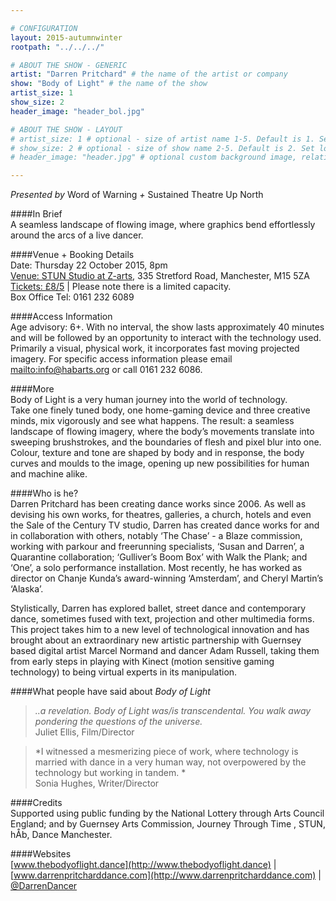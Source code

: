 ```yaml
---

# CONFIGURATION
layout: 2015-autumnwinter
rootpath: "../../../"

# ABOUT THE SHOW - GENERIC
artist: "Darren Pritchard" # the name of the artist or company
show: "Body of Light" # the name of the show
artist_size: 1
show_size: 2
header_image: "header_bol.jpg"

# ABOUT THE SHOW - LAYOUT
# artist_size: 1 # optional - size of artist name 1-5. Default is 1. Set longer names to lower values
# show_size: 2 # optional - size of show name 2-5. Default is 2. Set longer names to lower values
# header_image: "header.jpg" # optional custom background image, relative to current page

---
```

*Presented by* Word of Warning *+* Sustained Theatre Up North       
           
####In Brief     
A seamless landscape of flowing image, where graphics bend effortlessly around the arcs of a live dancer.        
          
####Venue + Booking Details    
Date: Thursday 22 October 2015, 8pm              
[Venue: STUN Studio at Z-arts](http://www.z-arts.org/about-us/getting-here), 335 Stretford Road, Manchester, M15 5ZA          
[Tickets: £8/5](http://www.z-arts.org/events/word-of-warning) | Please note there is a limited capacity.         
Box Office Tel: 0161 232 6089 

####Access Information      
Age advisory: 6+.  With no interval, the show lasts approximately 40 minutes and will be followed by an opportunity to interact with the technology used. Primarily a visual, physical work, it incorporates fast moving projected imagery. For specific access information please email <mailto:info@habarts.org> or call 0161 232 6086.    
      
####More        
Body of Light is a very human journey into the world of technology.  
Take one finely tuned body, one home-gaming device and three creative minds, mix vigorously and see what happens.  The result: a seamless landscape of flowing imagery, where the body’s movements translate into sweeping brushstrokes, and the boundaries of flesh and pixel blur into one.  Colour, texture and tone are shaped by body and in response, the body curves and moulds to the image, opening up new possibilities for human and machine alike.    

####Who is he?    
Darren Pritchard has been creating dance works since 2006. As well as devising his own works, for theatres, galleries, a church, hotels and even the Sale of the Century TV studio, Darren has created dance works for and in collaboration with others, notably ‘The Chase’ - a Blaze commission, working with parkour and freerunning specialists, ‘Susan and Darren’, a Quarantine collaboration; ‘Gulliver’s Boom Box’ with Walk the Plank; and ‘One’, a solo performance installation. Most recently, he has worked as director on Chanje Kunda’s award-winning ‘Amsterdam’, and Cheryl Martin’s ‘Alaska’.   

Stylistically, Darren has explored ballet, street dance and contemporary dance, sometimes fused with text, projection and other multimedia forms.  This project takes him to a new level of technological innovation
and has brought about an extraordinary new artistic partnership with Guernsey based digital artist Marcel Normand and dancer Adam Russell, taking them  from early steps in playing with Kinect (motion sensitive gaming technology) to being virtual experts in its manipulation.    
    
####What people have said about *Body of Light*        
>*..a revelation. Body of Light was/is transcendental. You walk away pondering the questions of the universe.*<br>Juliet Ellis, Film/Director    

>*I witnessed a mesmerizing piece of work, where technology is married with dance in a very human way, not overpowered by the technology but working in tandem. *<br>Sonia Hughes, Writer/Director    

####Credits         
Supported using public funding by the National Lottery through Arts Council England;  and by Guernsey Arts Commission, Journey Through Time , STUN, hÅb, Dance Manchester.
         
####Websites    
[www.thebodyoflight.dance](http://www.thebodyoflight.dance) | [www.darrenpritcharddance.com](http://www.darrenpritcharddance.com) | [@DarrenDancer](http://twitter.com/DarrenDancer)
